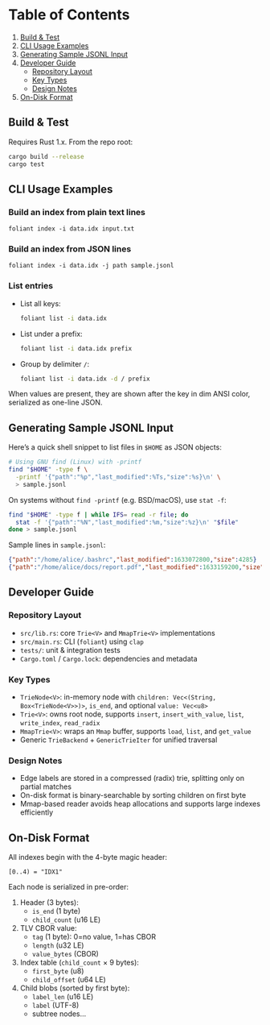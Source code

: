 <!--
# foliant

A compressed radix trie with binary-searchable on-disk format and optional memory-mapped reader for fast, zero-allocation prefix searches and CBOR-encoded leaf values.

Supported features:
  - In-memory insertable, compressed radix trie
  - On-disk serialization format with binary-searchable index tables
  - `MmapTrie`: zero-copy, zero-allocation prefix listing via memory-mapped file
  - CBOR-encoded leaf values stored as TLV (tag-length-value) blocks
  - Grouped listings by custom delimiters
  - CLI tool `foliant` with `index` and `list` commands
-->

# Table of Contents
1. [Build & Test](#build--test)
2. [CLI Usage Examples](#cli-usage-examples)
3. [Generating Sample JSONL Input](#generating-sample-jsonl-input)
4. [Developer Guide](#developer-guide)
   - [Repository Layout](#repository-layout)
   - [Key Types](#key-types)
   - [Design Notes](#design-notes)
5. [On-Disk Format](#on-disk-format)

## Build & Test
Requires Rust 1.x. From the repo root:
```bash
cargo build --release
cargo test
```

## CLI Usage Examples

### Build an index from plain text lines
```
foliant index -i data.idx input.txt
```

### Build an index from JSON lines
```
foliant index -i data.idx -j path sample.jsonl
```

### List entries
- List all keys:
  ```bash
  foliant list -i data.idx
  ```
- List under a prefix:
  ```bash
  foliant list -i data.idx prefix
  ```
- Group by delimiter `/`:
  ```bash
  foliant list -i data.idx -d / prefix
  ```

When values are present, they are shown after the key in dim ANSI color, serialized as one-line JSON.

## Generating Sample JSONL Input

Here’s a quick shell snippet to list files in `$HOME` as JSON objects:
```bash
# Using GNU find (Linux) with -printf
find "$HOME" -type f \
  -printf '{"path":"%p","last_modified":%Ts,"size":%s}\n' \
  > sample.jsonl
```

On systems without `find -printf` (e.g. BSD/macOS), use `stat -f`:
```bash
find "$HOME" -type f | while IFS= read -r file; do
  stat -f '{"path":"%N","last_modified":%m,"size":%z}\n' "$file"
done > sample.jsonl
```

Sample lines in `sample.jsonl`:
```json
{"path":"/home/alice/.bashrc","last_modified":1633072800,"size":4285}
{"path":"/home/alice/docs/report.pdf","last_modified":1633159200,"size":234567}
```  

## Developer Guide

### Repository Layout
- `src/lib.rs`: core `Trie<V>` and `MmapTrie<V>` implementations
- `src/main.rs`: CLI (`foliant`) using `clap`
- `tests/`: unit & integration tests
- `Cargo.toml` / `Cargo.lock`: dependencies and metadata

### Key Types
- `TrieNode<V>`: in-memory node with `children: Vec<(String, Box<TrieNode<V>>)>`, `is_end`, and optional `value: Vec<u8>`
- `Trie<V>`: owns root node, supports `insert`, `insert_with_value`, `list`, `write_index`, `read_radix`
- `MmapTrie<V>`: wraps an `Mmap` buffer, supports `load`, `list`, and `get_value`
- Generic `TrieBackend` + `GenericTrieIter` for unified traversal

### Design Notes
- Edge labels are stored in a compressed (radix) trie, splitting only on partial matches
- On-disk format is binary-searchable by sorting children on first byte
- Mmap-based reader avoids heap allocations and supports large indexes efficiently

## On-Disk Format
All indexes begin with the 4-byte magic header:
```text
[0..4) = "IDX1"
```
Each node is serialized in pre-order:
1. Header (3 bytes):
   - `is_end` (1 byte)
   - `child_count` (u16 LE)
2. TLV CBOR value:
   - `tag` (1 byte): 0=no value, 1=has CBOR
   - `length` (u32 LE)
   - `value_bytes` (CBOR)
3. Index table (`child_count` × 9 bytes):
   - `first_byte` (u8)
   - `child_offset` (u64 LE)
4. Child blobs (sorted by first byte):
   - `label_len` (u16 LE)
   - `label` (UTF-8)
   - subtree nodes...
